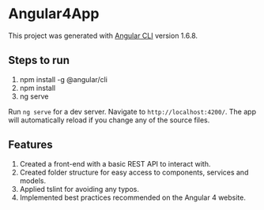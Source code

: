 # Angular4App

This project was generated with [Angular CLI](https://github.com/angular/angular-cli) version 1.6.8.


## Steps to run

1. npm install -g @angular/cli
2. npm install
3. ng serve

Run `ng serve` for a dev server. Navigate to `http://localhost:4200/`. The app will automatically reload if you change any of the source files.


## Features

1. Created a front-end with a basic REST API to interact with.
2. Created folder structure for easy access to components, services and models.
3. Applied tslint for avoiding any typos.
4. Implemented best practices recommended on the Angular 4 website.
